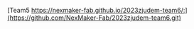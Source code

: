 [Team5  https://nexmaker-fab.github.io/2023zjudem-team6/:](https://github.com/NexMaker-Fab/2023zjudem-team6.git)
